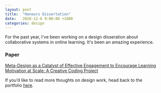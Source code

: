 ```yaml
---
layout: post
title:  "Honours Dissertation"
date:   2020-12-6 9:00:00 +1000
categories: design
---
```

For the past year, I've been working on a design disseration about collaborative systems in online learning. It's been an amazing experience.

### Paper

[Meta-Design as a Catalyst of Effective Engagement to Encourage Learning Motivation at Scale: A Creative Coding Project](/blog/assets/dissertation-sam-hall.pdf)



If you’d like to read more thoughts on design work, head back to the portfolio [here](/).
